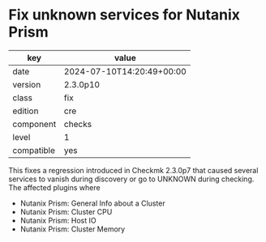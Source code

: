 [//]: # (werk v2)
# Fix unknown services for Nutanix Prism

key        | value
---------- | ---
date       | 2024-07-10T14:20:49+00:00
version    | 2.3.0p10
class      | fix
edition    | cre
component  | checks
level      | 1
compatible | yes

This fixes a regression introduced in Checkmk 2.3.0p7 that caused several services to vanish during discovery or go to UNKNOWN during checking.
The affected plugins where

 * Nutanix Prism: General Info about a Cluster
 * Nutanix Prism: Cluster CPU
 * Nutanix Prism: Host IO
 * Nutanix Prism: Cluster Memory


